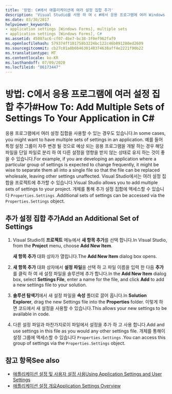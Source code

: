 ```yaml
---
title: '방법: C#에서 애플리케이션에 여러 설정 집합 추가'
description: 'Visual Studio를 사용 하 여 c #에서 응용 프로그램에 여러 Windows Forms 설정 집합을 추가 하는 방법에 대해 알아봅니다.'
ms.date: 03/30/2017
helpviewer_keywords:
- application settings [Windows Forms], multiple sets
- application settings [Windows Forms], C#
ms.assetid: 45007ac6-cf07-4be7-bc38-3f0ef962faf9
ms.openlocfilehash: 579374ff101758b3224bc122c46b891280ed2609
ms.sourcegitcommit: cb27c01a8b0b4630148374638aff4e2221f90b22
ms.translationtype: MT
ms.contentlocale: ko-KR
ms.lasthandoff: 07/09/2020
ms.locfileid: "86173447"
---
```

# <a name="how-to-add-multiple-sets-of-settings-to-your-application-in-c"></a><span data-ttu-id="05f71-103">방법: C에서 응용 프로그램에 여러 설정 집합 추가\#</span><span class="sxs-lookup"><span data-stu-id="05f71-103">How To: Add Multiple Sets of Settings To Your Application in C\#</span></span>

<span data-ttu-id="05f71-104">응용 프로그램에서 여러 설정 집합을 사용할 수 있는 경우도 있습니다.</span><span class="sxs-lookup"><span data-stu-id="05f71-104">In some cases, you might want to have multiple sets of settings in an application.</span></span> <span data-ttu-id="05f71-105">예를 들어 특정 설정 그룹이 자주 변경 될 것으로 예상 되는 응용 프로그램을 개발 하는 경우 해당 파일을 단일 파일로 분리 하 여 다른 설정을 영향을 받지 않는 상태로 유지 하는 것이 좋을 수 있습니다.</span><span class="sxs-lookup"><span data-stu-id="05f71-105">For example, if you are developing an application where a particular group of settings is expected to change frequently, it might be wise to separate them all into a single file so that the file can be replaced wholesale, leaving other settings unaffected.</span></span> <span data-ttu-id="05f71-106">Visual Studio에서는 여러 설정 집합을 프로젝트에 추가할 수 있습니다.</span><span class="sxs-lookup"><span data-stu-id="05f71-106">Visual Studio allows you to add multiple sets of settings to your project.</span></span> <span data-ttu-id="05f71-107">개체를 통해 추가 설정 집합에 액세스할 수 있습니다 `Properties.Settings` .</span><span class="sxs-lookup"><span data-stu-id="05f71-107">Additional sets of settings can be accessed via the `Properties.Settings` object.</span></span>

## <a name="add-an-additional-set-of-settings"></a><span data-ttu-id="05f71-108">추가 설정 집합 추가</span><span class="sxs-lookup"><span data-stu-id="05f71-108">Add an Additional Set of Settings</span></span>

1. <span data-ttu-id="05f71-109">Visual Studio의 **프로젝트** 메뉴에서 **새 항목 추가**를 선택 합니다.</span><span class="sxs-lookup"><span data-stu-id="05f71-109">In Visual Studio, from the **Project** menu, choose **Add New Item**.</span></span>

   <span data-ttu-id="05f71-110">**새 항목 추가** 대화 상자가 열립니다.</span><span class="sxs-lookup"><span data-stu-id="05f71-110">The **Add New Item** dialog box opens.</span></span>

2. <span data-ttu-id="05f71-111">**새 항목 추가** 대화 상자에서 **설정 파일**을 선택 하 고 파일 이름을 입력 한 다음 **추가** 를 클릭 하 여 새 설정 파일을 솔루션에 추가 합니다.</span><span class="sxs-lookup"><span data-stu-id="05f71-111">In the **Add New Item** dialog box, select **Settings File**, enter a name for the file, and click **Add** to add a new settings file to your solution.</span></span>

3. <span data-ttu-id="05f71-112">**솔루션 탐색기**에서 새 설정 파일을 **속성** 폴더로 끌어 옵니다.</span><span class="sxs-lookup"><span data-stu-id="05f71-112">In **Solution Explorer**, drag the new Settings file into the **Properties** folder.</span></span> <span data-ttu-id="05f71-113">이렇게 하면 코드에서 새 설정을 사용할 수 있습니다.</span><span class="sxs-lookup"><span data-stu-id="05f71-113">This allows your new settings to be available in code.</span></span>

4. <span data-ttu-id="05f71-114">다른 설정 파일과 마찬가지로이 파일에서 설정을 추가 하 고 사용 합니다.</span><span class="sxs-lookup"><span data-stu-id="05f71-114">Add and use settings in this file as you would any other settings file.</span></span> <span data-ttu-id="05f71-115">개체를 통해이 설정 그룹에 액세스할 수 있습니다 `Properties.Settings` .</span><span class="sxs-lookup"><span data-stu-id="05f71-115">You can access this group of settings via the `Properties.Settings` object.</span></span>

## <a name="see-also"></a><span data-ttu-id="05f71-116">참고 항목</span><span class="sxs-lookup"><span data-stu-id="05f71-116">See also</span></span>

- [<span data-ttu-id="05f71-117">애플리케이션 설정 및 사용자 설정 사용</span><span class="sxs-lookup"><span data-stu-id="05f71-117">Using Application Settings and User Settings</span></span>](using-application-settings-and-user-settings.md)
- [<span data-ttu-id="05f71-118">애플리케이션 설정 개요</span><span class="sxs-lookup"><span data-stu-id="05f71-118">Application Settings Overview</span></span>](application-settings-overview.md)
